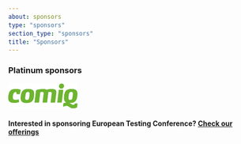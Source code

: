 ```yaml
---
about: sponsors
type: "sponsors"
section_type: "sponsors"
title: "Sponsors"
---
```


<div class="b-sponsors_platinum b-sponsors_active">
<h3>Platinum sponsors </h3>
<span class="b-sponsors__sponsor  b-sponsor"> <a class="b-sponsor__link" href="http://comiq.fi/"><img src="/images/2017/sponsors/comiq.png"></a></span>
</div>
<h4>Interested in sponsoring European Testing Conference? <a href="/sponsorship/#sponsorship-portfolio">Check our offerings</a></h4>

